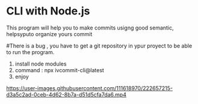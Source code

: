 # CLI with  Node.js
This program will help you to make commits usigng good semantic, helpsyputo organize yours commit

#There is a bug , you have to get a git repository in ypur proyect to be able to run the program.

1. install node modules
2. command : npx ivcommit-cli@latest
3. enjoy 




https://user-images.githubusercontent.com/111618970/222657215-d3a5c2ad-0ceb-4d62-8b7a-d51d5cfa7da6.mp4

